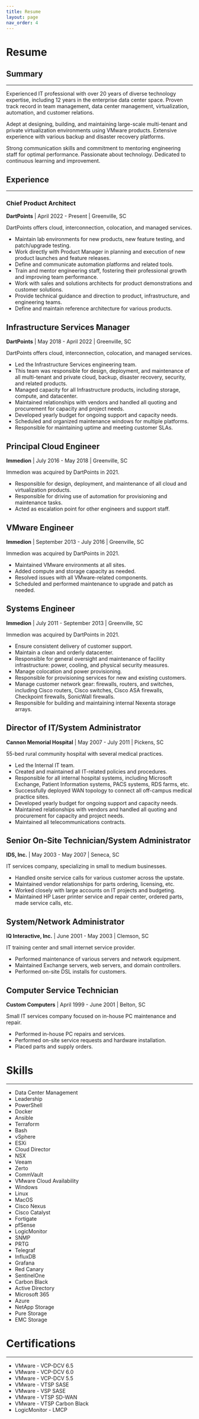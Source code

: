 ```yaml
---
title: Resume
layout: page
nav_order: 4
---
```


# Resume

## Summary

---

Experienced IT professional with over 20 years of diverse technology expertise, including 12 years in the enterprise data center space. Proven track record in team management, data center management, virtualization, automation, and customer relations. 

Adept at designing, building, and maintaining large-scale multi-tenant and private virtualization environments using VMware products. Extensive experience with various backup and disaster recovery platforms. 

Strong communication skills and commitment to mentoring engineering staff for optimal performance. Passionate about technology. Dedicated to continuous learning and improvement.

## Experience

---

### Chief Product Architect
**DartPoints** | April 2022 - Present | Greenville, SC

DartPoints offers cloud, interconnection, colocation, and managed services.
 - Maintain lab environments for new products, new feature testing, and patch/upgrade testing.
 - Work directly with Product Manager in planning and execution of new product launches and feature releases.
 - Define and communicate automation platforms and related tools.
 - Train and mentor engineering staff, fostering their professional growth and improving team performance.
 - Work with sales and solutions architects for product demonstrations and customer solutions.
 - Provide technical guidance and direction to product, infrastructure, and engineering teams.
 - Define and maintain reference architecture for various products.


## Infrastructure Services Manager
**DartPoints** | May 2018 - April 2022 | Greenville, SC

DartPoints offers cloud, interconnection, colocation, and managed services.
 - Led the Infrastructure Services engineering team.
 - This team was responsible for design, deployment, and maintenance of all multi-tenant and private cloud, backup, disaster recovery, security, and related products.
 - Managed capacity for all Infrastructure products, including storage, compute, and datacenter.
 - Maintained relationships with vendors and handled all quoting and procurement for capacity and project needs.
 - Developed yearly budget for ongoing support and capacity needs.
 - Scheduled and organized maintenance windows for multiple platforms.
 - Responsible for maintaining uptime and meeting customer SLAs.


## Principal Cloud Engineer
**Immedion** | July 2016 - May 2018 | Greenville, SC

Immedion was acquired by DartPoints in 2021.
 - Responsible for design, deployment, and maintenance of all cloud and virtualization products.
 - Responsible for driving use of automation for provisioning and maintenance tasks.
 - Acted as escalation point for other engineers and support staff.


## VMware Engineer
**Immedion** | September 2013 - July 2016 | Greenville, SC

Immedion was acquired by DartPoints in 2021.
 - Maintained VMware environments at all sites.
 - Added compute and storage capacity as needed.
 - Resolved issues with all VMware-related components.
 - Scheduled and performed maintenance to upgrade and patch as needed.


## Systems Engineer
**Immedion** | July 2011 - September 2013 | Greenville, SC

Immedion was acquired by DartPoints in 2021.
 - Ensure consistent delivery of customer support.
 - Maintain a clean and orderly datacenter.
 - Responsible for general oversight and maintenance of facility infrastructure: power, cooling, and physical security measures.
 - Manage colocation and power provisioning.
 - Responsible for provisioning services for new and existing customers.
 - Manage customer network gear: firewalls, routers, and switches, including Cisco routers, Cisco switches, Cisco ASA firewalls, Checkpoint firewalls, SonicWall firewalls.
 - Responsible for building and maintaining internal Nexenta storage arrays.


## Director of IT/System Administrator
**Cannon Memorial Hospital** | May 2007 - July 2011 | Pickens, SC

55-bed rural community hospital with several medical practices.
 - Led the Internal IT team.
 - Created and maintained all IT-related policies and procedures.
 - Responsible for all internal hospital systems, including Microsoft Exchange, Patient Information systems, PACS systems, RDS farms, etc.
 - Successfully deployed WAN topology to connect all off-campus medical practice sites.
 - Developed yearly budget for ongoing support and capacity needs.
 - Maintained relationships with vendors and handled all quoting and procurement for capacity and project needs.
 - Maintained all telecommunications contracts.


## Senior On-Site Technician/System Administrator
**IDS, Inc.** | May 2003 - May 2007 | Seneca, SC

IT services company, specializing in small to medium businesses.
 - Handled onsite service calls for various customer across the upstate.
 - Maintained vendor relationships for parts ordering, licensing, etc.
 - Worked closely with large accounts on IT projects and budgeting.
 - Maintained HP Laser printer service and repair center, ordered parts, made service calls, etc.


## System/Network Administrator
**IQ Interactive, Inc.** | June 2001 - May 2003 | Clemson, SC

IT training center and small internet service provider.
 - Performed maintenance of various servers and network equipment.
 - Maintained Exchange servers, web servers, and domain controllers.
 - Performed on-site DSL installs for customers.

## Computer Service Technician
**Custom Computers** | April 1999 - June 2001 | Belton, SC

Small IT services company focused on in-house PC maintenance and repair.
 - Performed in-house PC repairs and services.
 - Performed on-site service requests and hardware installation.
 - Placed parts and supply orders.


# Skills

---

 - Data Center Management
 - Leadership
 - PowerShell
 - Docker
 - Ansible
 - Terraform
 - Bash
 - vSphere
 - ESXi
 - Cloud Director
 - NSX
 - Veeam
 - Zerto
 - CommVault
 - VMware Cloud Availability
 - Windows
 - Linux
 - MacOS
 - Cisco Nexus
 - Cisco Catalyst
 - Fortigate
 - pfSense
 - LogicMonitor
 - SNMP
 - PRTG
 - Telegraf
 - InfluxDB
 - Grafana
 - Red Canary
 - SentinelOne
 - Carbon Black
 - Active Directory
 - Microsoft 365
 - Azure
 - NetApp Storage
 - Pure Storage
 - EMC Storage


# Certifications

---

- VMware - VCP-DCV 6.5
- VMware - VCP-DCV 6.0
- VMware - VCP-DCV 5.5
- VMware - VTSP SASE
- VMware - VSP SASE
- VMware - VTSP SD-WAN
- VMware - VTSP Carbon Black
- LogicMonitor - LMCP

